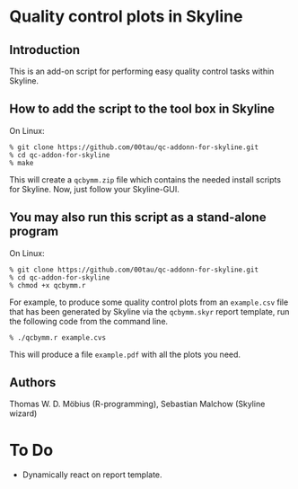 Quality control plots in Skyline
================================

Introduction
------------

This is an add-on script for performing easy quality control tasks within
Skyline.

How to add the script to the tool box in Skyline
------------------------------------------------

On Linux:

```
% git clone https://github.com/00tau/qc-addonn-for-skyline.git
% cd qc-addon-for-skyline
% make
```

This will create a `qcbymm.zip` file which contains the needed install scripts
for Skyline.  Now, just follow your Skyline-GUI.


You may also run this script as a stand-alone program
-----------------------------------------------------

On Linux:

```
% git clone https://github.com/00tau/qc-addonn-for-skyline.git
% cd qc-addon-for-skyline
% chmod +x qcbymm.r
```

For example, to produce some quality control plots from an `example.csv` file
that has been generated by Skyline via the `qcbymm.skyr` report template, run
the following code from the command line.

```
% ./qcbymm.r example.cvs
```

This will produce a file `example.pdf` with all the plots you need.

Authors
-------

Thomas W. D. Möbius (R-programming), Sebastian Malchow (Skyline wizard)


To Do
=====

- Dynamically react on report template.
